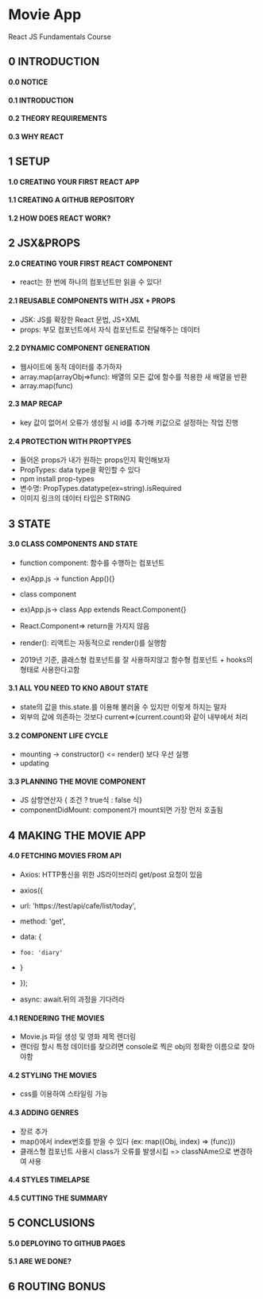 # Movie App
React JS Fundamentals Course 

## 0 INTRODUCTION
#### 0.0 NOTICE
#### 0.1 INTRODUCTION
#### 0.2 THEORY REQUIREMENTS
#### 0.3 WHY REACT

## 1 SETUP
#### 1.0 CREATING YOUR FIRST REACT APP
#### 1.1 CREATING A GITHUB REPOSITORY
#### 1.2 HOW DOES REACT WORK?

## 2 JSX&PROPS
#### 2.0 CREATING YOUR FIRST REACT COMPONENT
- react는 한 번에 하나의  컴포넌트만 읽을 수 있다!

#### 2.1 REUSABLE COMPONENTS WITH JSX + PROPS
- JSK: JS를 확장한 React 문법, JS+XML
- props: 부모 컴포넌트에서 자식 컴포넌트로 전달해주는 데이터

#### 2.2 DYNAMIC COMPONENT GENERATION
- 웹사이트에 동적 데이터를 추가하자
- array.map(arrayObj=>func): 배열의 모든 값에 함수를 적용한 새 배열을 반환
- array.map(func)

#### 2.3 MAP RECAP
- key 값이 없어서 오류가 생성될 시 id를 추가해 키값으로 설정하는 작업 진행
#### 2.4 PROTECTION WITH PROPTYPES
- 들어온 props가 내가 원하는 props인지 확인해보자
- PropTypes: data type을 확인할 수 있다
- npm install prop-types
- 변수명: PropTypes.datatype(ex=string).isRequired
- 이미지 링크의 데이터 타입은 STRING
## 3 STATE
#### 3.0 CLASS COMPONENTS AND STATE
- function component: 함수를 수행하는 컴포넌트
- ex)App.js -> function App(){}
- class component
- ex)App.js-> class App extends React.Component{}
- React.Component=> return을 가지지 않음
- render(): 리액트는 자동적으로 render()를 실행함

- 2019년 기준, 클래스형 컴포넌트를 잘 사용하지않고 함수형 컴포넌트 + hooks의 형태로 사용한다고함

#### 3.1 ALL YOU NEED TO KNO ABOUT STATE
- state의 값을 this.state.를 이용해 불러올 수 있지만 이렇게 하지는 말자
- 외부의 값에 의존하는 것보다 current=>(current.count)와 같이 내부에서 처리

#### 3.2 COMPONENT LIFE CYCLE
- mounting -> constructor() <= render() 보다 우선 실행
- updating

#### 3.3 PLANNING THE MOVIE COMPONENT
- JS 삼항연산자 { 조건 ? true식 : false 식}
- componentDidMount: component가 mount되면 가장 먼저 호출됨

## 4 MAKING THE MOVIE APP
#### 4.0 FETCHING MOVIES FROM API
- Axios: HTTP통신을 위한 JS라이브러리 get/post 요청이 있음
- axios({
-   url: 'https://test/api/cafe/list/today',
-   method: 'get',
-   data: {
-     foo: 'diary'
-   }
- });

- async: await.뒤의 과정을 기다려라
#### 4.1 RENDERING THE MOVIES
- Movie.js 파일 생성 및 영화 제목 렌더링
- 랜더링 할시 특정 데이터를 찾으려면 console로 찍은 obj의 정확한 이름으로 찾아야함

#### 4.2 STYLING THE MOVIES
- css를 이용하여 스타일링 가능

#### 4.3 ADDING GENRES
- 장르 추가
- map()에서 index번호를 받을 수 있다 (ex: map((Obj, index) => (func)))
- 클래스형 컴포넌트 사용시 class가 오류를 발생시킴 => classNAme으로 변경하여 사용
#### 4.4 STYLES TIMELAPSE
#### 4.5 CUTTING THE SUMMARY

## 5 CONCLUSIONS
#### 5.0 DEPLOYING TO GITHUB PAGES
#### 5.1 ARE WE DONE?

## 6 ROUTING BONUS